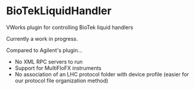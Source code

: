 BioTekLiquidHandler
===================

VWorks plugin for controlling BioTek liquid handlers

Currently a work in progress.

Compared to Agilent's plugin...
* No XML RPC servers to run
* Support for MultiFloFX instruments
* No association of an LHC protocol folder with device profile (easier for our protocol file organization method)
